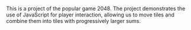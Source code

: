 This is a project of the popular game 2048. The project demonstrates the use of JavaScript for player interaction, allowing us to move tiles and combine them into tiles with progressively larger sums.

